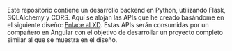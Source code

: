 Este repositorio contiene un desarrollo backend en Python, utilizando Flask, SQLAlchemy y CORS. Aquí se alojan las APIs que he creado basándome en el siguiente diseño: [Enlace al XD](https://xd.adobe.com/view/49895eaf-7eb0-4bde-96ba-d5f3aa3aaefc-1cda/). Estas APIs serán consumidas por un compañero en Angular con el objetivo de desarrollar un proyecto completo similar al que se muestra en el diseño.
